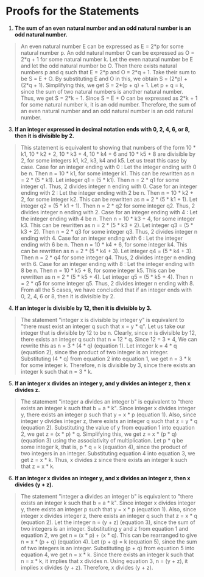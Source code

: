 # Proofs for the Statements

1. **The sum of an even natural number and an odd natural number is an odd natural number.**

> An even natural number E can be expressed as E = 2\*p for some natural number p. An odd natural number O can be expressed as O = 2\*q + 1 for some natural number k. Let the even natural number be E and let the odd natural number be O. Then there exists natural numbers p and q such that E = 2\*p and O = 2\*q + 1. Take their sum to be S = E + O. By substituting E and O in this, we obtain S = (2\*p) + (2\*q + 1). Simplifying this, we get S = 2\*(p + q) + 1. Let p + q = k, since the sum of two natural numbers is another natural number. Thus, we get S = 2\*k + 1. Since S = E + O can be expressed as 2\*k + 1 for some natural number k, it is an odd number. Therefore, the sum of an even natural number and an odd natural number is an odd natural number.

3. **If an integer expressed in decimal notation ends with 0, 2, 4, 6, or 8, then it is divisible by 2.**

> This statement is equivalent to showing that numbers of the form 10 \* k1, 10 \* k2 + 2, 10 \* k3 + 4, 10 \* k4 + 6 and 10 \* k5 + 8 are divisible by 2, for some integers k1, k2, k3, k4 and k5. Let us treat this case by case. 
> Case for an integer ending with 0 : Let the integer ending with 0 be n. Then n = 10 \* k1, for some integer k1. This can be rewritten as n = 2 \* (5 \* k1). Let integer q1 = (5 \* k1). Then n = 2 \* q1 for some integer q1. Thus, 2 divides integer n ending with 0.
> Case for an integer ending with 2 : Let the integer ending with 2 be n. Then n = 10 \* k2 + 2, for some integer k2. This can be rewritten as n = 2 \* (5 \* k1 + 1). Let integer q2 = (5 \* k1 + 1). Then n = 2 \* q2 for some integer q2. Thus, 2 divides integer n ending with 2.
> Case for an integer ending with 4 : Let the integer ending with 4 be n. Then n = 10 \* k3 + 4, for some integer k3. This can be rewritten as n = 2 \* (5 \* k3 + 2). Let integer q3 = (5 \* k3 + 2). Then n = 2 \* q3 for some integer q3. Thus, 2 divides integer n ending with 4.
> Case for an integer ending with 6 : Let the integer ending with 6 be n. Then n = 10 \* k4 + 6, for some integer k4. This can be rewritten as n = 2 \* (5 \* k4 + 3). Let integer q4 = (5 \* k4 + 3). Then n = 2 \* q4 for some integer q4. Thus, 2 divides integer n ending with 6.
> Case for an integer ending with 8 : Let the integer ending with 8 be n. Then n = 10 \* k5 + 8, for some integer k5. This can be rewritten as n = 2 \* (5 \* k5 + 4). Let integer q5 = (5 \* k5 + 4). Then n = 2 \* q5 for some integer q5. Thus, 2 divides integer n ending with 8.
> From all the 5 cases, we have concluded that if an integer ends with 0, 2, 4, 6 or 8, then it is divisible by 2.

4. **If an integer is divisible by 12, then it is divisible by 3.**

> The statement "integer x is divisible by integer y" is equivalent to "there must exist an integer q such that x = y \* q". Let us take our integer that is divisible by 12 to be n. Clearly, since n is divisible by 12, there exists an integer q such that n = 12 \* q. Since 12 = 3 \* 4, We can rewrite this as n = 3 \* (4 \* q) (equation 1). Let integer k = 4 \* q (equation 2), since the product of two integer is an integer. Substituting (4 \* q) from equation 2 into equation 1, we get n = 3 \* k for some integer k. Therefore, n is divisible by 3, since there exists an integer k such that n = 3 \* k.

5. **If an integer x divides an integer y, and y divides an integer z, then x divides z.**

> The statement "integer a divides an integer b" is equivalent to "there exists an integer k such that b = a \* k". Since integer x divides integer y, there exists an integer p such that y = x \* p (equation 1). Also, since integer y divides integer z, there exists an integer q such that z = y \* q (equation 2). Substituting the value of y from equation 1 into equation 2, we get z = (x \* p) \* q. Simplifying this, we get z = x \* (p \* q) (equation 3) using the associativity of multiplication. Let p \* q be some integer k, that is, p \* q = k (equation 4), since the product of two integers in an integer. Substituting equation 4 into equation 3, we get z = x \* k. Thus, x divides z since there exists an integer k such that z = x \* k.

6. **If an integer x divides an integer y, and x divides an integer z, then x divides (y + z).**

> The statement "integer a divides an integer b" is equivalent to "there exists an integer k such that b = a \* k". Since integer x divides integer y, there exists an integer p such that y = x \* p (equation 1). Also, since integer x divides integer z, there exists an integer q such that z = x \* q (equation 2). Let the integer n = (y + z) (equation 3), since the sum of two integers is an integer.  Substituting y and z from equation 1 and equation 2, we get n = (x \* p) + (x \* q). This can be rearranged to give n = x \* (p + q) (equation 4). Let (p + q) = k (equation 5), since the sum of two integers is an integer. Substituting (p + q) from equation 5 into equation 4, we get n = x \* k. Since there exists an integer k such that n = x \* k, it implies that x divides n. Using equation 3, n = (y + z), it implies x divides (y + z). Therefore, x divides (y + z).